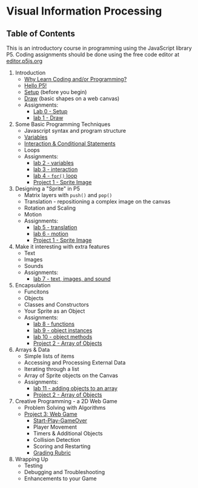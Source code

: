 <link href="markdown.css" rel="stylesheet"></link> 

# Visual Information Processing
## Table of Contents

This is an introductory course in programming using the JavaScript library P5. Coding assignments should be done using the free code editor at <a href="https://editor.p5js.org" target="_blank">editor.p5js.org</a>

1. Introduction
    * [Why Learn Coding and/or Programming?](lessons/part_1/why.html)
    * [Hello P5!](lessons/part_1/hello_p5.html)
    * [Setup](lessons/part_1/setup.html) (before you begin)
    * [Draw](lessons/part_1/draw.html) (basic shapes on a web canvas)
    * Assignments:
        * [Lab 0 - Setup](labs/lab_0.html)
        * [lab 1 - Draw](labs/lab_1.html)
2. Some Basic Programming Techniques
    * Javascript syntax and program structure
    * [Variables](lessons/part_2/variables.html)
    * [Interaction & Conditional Statements](lessons/part_2/conditionals.html) 
    * Loops
    * Assignments:
        * [lab 2 - variables](labs/lab_2.html)
        * [lab 3 - interaction](labs/lab_3.html)
        * [lab 4 - `for()` loop](labs/lab_4.html)
        * [Project 1 - Sprite Image](projects/project_1.html)
3. Designing a "Sprite" in P5
    * Matrix layers with `push()` and `pop()`
    * Translation - repositioning a complex image on the canvas
    * Rotation and Scaling
    * Motion
    * Assignments:
        * [lab 5 - translation](labs/lab_5.html)
        * [lab 6 - motion](labs/lab_6.html)
        * [Project 1 - Sprite Image](projects/project_1.html)
4. Make it interesting with extra features
    * Text
    * Images
    * Sounds
    * Assignments:
        * [lab 7 - text, images, and sound](labs/lab_7.html)
5. Encapsulation
    * Funcitons
    * Objects
    * Classes and Constructors
    * Your Sprite as an Object
    * Assignments:
        * [lab 8 - functions](labs/lab_8.html)
        * [lab 9 - object instances](labs/lab_9.html)
        * [lab 10 - object methods](labs/lab_10.html)
        * [Project 2 - Array of Objects](projects/project_2.html)
6. Arrays & Data
    * Simple lists of items
    * Accessing and Processing External Data
    * Iterating through a list
    * Array of Sprite objects on the Canvas
    * Assignments:
        * [lab 11 - adding objects to an array](labs/lab_11.html)
        * [Project 2 - Array of Objects](projects/project_2.html)
7. Creative Programming - a 2D Web Game
    * Problem Solving with Algorithms
    * [Project 3: Web Game](projects/project_3.html)
        * [Start-Play-GameOver](projects/project_3.1.html)
        * Player Movement
        * Timers & Additional Objects
        * Collision Detection
        * Scoring and Restarting
        * [Grading Rubric](projects/project_3_rubric.html)
8. Wrapping Up
    * Testing
    * Debugging and Troubleshooting
    * Enhancements to your Game